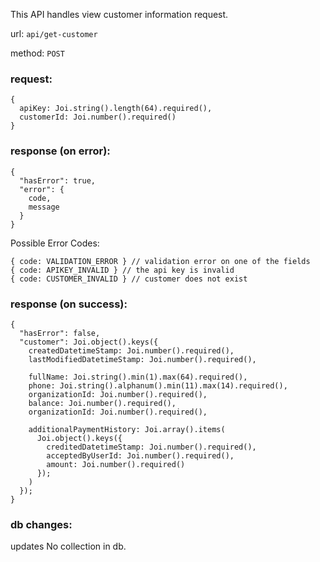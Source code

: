 This API handles view customer information request.

url: `api/get-customer`

method: `POST`

### request: 
```
{
  apiKey: Joi.string().length(64).required(),
  customerId: Joi.number().required()
}
```

### response (on error):
```
{
  "hasError": true,
  "error": {
    code,
    message
  }
}
```
Possible Error Codes:
```
{ code: VALIDATION_ERROR } // validation error on one of the fields
{ code: APIKEY_INVALID } // the api key is invalid
{ code: CUSTOMER_INVALID } // customer does not exist
```

### response (on success):
```
{
  "hasError": false,
  "customer": Joi.object().keys({
    createdDatetimeStamp: Joi.number().required(),
    lastModifiedDatetimeStamp: Joi.number().required(),

    fullName: Joi.string().min(1).max(64).required(),
    phone: Joi.string().alphanum().min(11).max(14).required(),
    organizationId: Joi.number().required(),
    balance: Joi.number().required(),
    organizationId: Joi.number().required(),
    
    additionalPaymentHistory: Joi.array().items(
      Joi.object().keys({
        creditedDatetimeStamp: Joi.number().required(),
        acceptedByUserId: Joi.number().required(),
        amount: Joi.number().required()
      });
    )
  });
}
```

### db changes:
updates No collection in db.